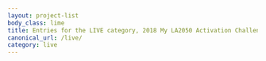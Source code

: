 ```yaml
---
layout: project-list
body_class: lime
title: Entries for the LIVE category, 2018 My LA2050 Activation Challenge
canonical_url: /live/
category: live
---
```

